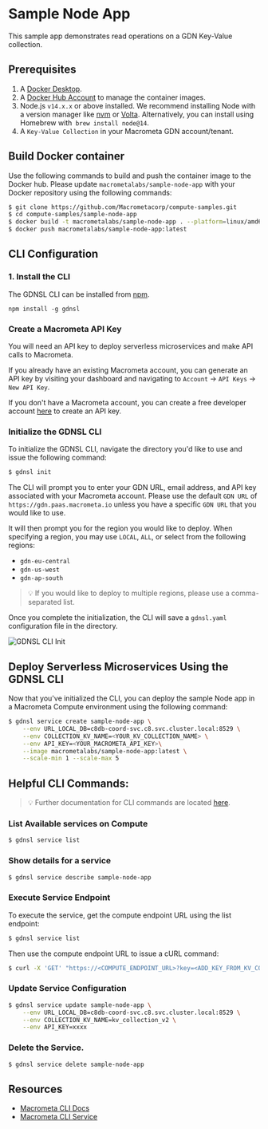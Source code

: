 # Sample Node App

This sample app demonstrates read operations on a GDN Key-Value collection.

## Prerequisites

1. A [Docker Desktop](https://docs.docker.com/get-docker/).
2. A [Docker Hub Account](https://hub.docker.com/) to manage the container images.
3. Node.js `v14.x.x` or above installed. We recommend installing Node with a version manager like [nvm](https://github.com/nvm-sh/nvm#installing-and-updating) or [Volta](https://volta.sh/). Alternatively, you can install using Homebrew with` brew install node@14`.
4. A `Key-Value Collection` in your Macrometa GDN account/tenant.

## Build Docker container

Use the following commands to build and push the container image to the Docker hub. Please update `macrometalabs/sample-node-app` with your Docker repository using the following commands:

```bash
$ git clone https://github.com/Macrometacorp/compute-samples.git
$ cd compute-samples/sample-node-app
$ docker build -t macrometalabs/sample-node-app . --platform=linux/amd64 --no-cache
$ docker push macrometalabs/sample-node-app:latest
```
## CLI Configuration

### 1. Install the CLI

The GDNSL CLI can be installed from [npm](https://www.npmjs.com/package/gdnsl).

```
npm install -g gdnsl
```

### Create a Macrometa API Key

You will need an API key to deploy serverless microservices and make API calls to Macrometa.

If you already have an existing Macrometa account, you can generate an API key by visiting your dashboard and navigating to `Account` → `API Keys` → `New API Key`. 

If you don't have a Macrometa account, you can create a free developer account [here](https://auth.paas.macrometa.io/signup) to create an API key.

### Initialize the GDNSL CLI

To initialize the GDNSL CLI, navigate the directory you'd like to use and issue the following command:

```bash
$ gdnsl init
```

The CLI will prompt you to enter your GDN URL, email address, and API key associated with your Macrometa account. Please use the default `GDN URL` of `https://gdn.paas.macrometa.io` unless you have a specific `GDN URL` that you would like to use.

It will then prompt you for the region you would like to deploy. When specifying a region, you may use `LOCAL`, `ALL`, or select from the following regions:

- `gdn-eu-central`
- `gdn-us-west`
- `gdn-ap-south`

> 💡 If you would like to deploy to multiple regions, please use a comma-separated list.

Once you complete the initialization, the CLI will save a `gdnsl.yaml` configuration file in the directory.

![GDNSL CLI Init](https://i.imgur.com/c4bkk5C.png)

## Deploy Serverless Microservices Using the GDNSL CLI

Now that you've initialized the CLI, you can deploy the sample Node app in a Macrometa Compute environment using the following command:


```bash
$ gdnsl service create sample-node-app \
    --env URL_LOCAL_DB=c8db-coord-svc.c8.svc.cluster.local:8529 \
    --env COLLECTION_KV_NAME=<YOUR_KV_COLLECTION_NAME> \
    --env API_KEY=<YOUR_MACROMETA_API_KEY>\
    --image macrometalabs/sample-node-app:latest \
    --scale-min 1 --scale-max 5
```
## Helpful CLI Commands:

> 💡 Further documentation for CLI commands are located [here](https://macrometa.com/docs/essentials/CLI/commands).

### List Available services on Compute

```bash
$ gdnsl service list
```

### Show details for a service

```bash
$ gdnsl service describe sample-node-app
```

### Execute Service Endpoint

To execute the service, get the compute endpoint URL using the list endpoint:

```bash
$ gdnsl service list
```

Then use the compute endpoint URL to issue a cURL command:

```bash
$ curl -X 'GET' "https://<COMPUTE_ENDPOINT_URL>?key=<ADD_KEY_FROM_KV_COLLECTION>" --insecure
```

### Update Service Configuration

```bash
$ gdnsl service update sample-node-app \
    --env URL_LOCAL_DB=c8db-coord-svc.c8.svc.cluster.local:8529 \
    --env COLLECTION_KV_NAME=kv_collection_v2 \
    --env API_KEY=xxxx
```

### Delete the Service.

```bash
$ gdnsl service delete sample-node-app
```

## Resources

-  [Macrometa CLI Docs](https://macrometa.com/docs/essentials/CLI/overview)
-  [Macrometa CLI Service](https://macrometa.com/docs/essentials/CLI/commands#service-gdnsl-service)
